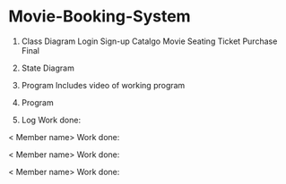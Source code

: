 # Movie-Booking-System

1. Class Diagram
Login
Sign-up
Catalgo
Movie
Seating
Ticket Purchase
Final

2. State Diagram
   
3. Program
Includes video of working program

4. Program

5. Log
<Member name>							<e-mail>
Work done:

< Member name>							<e-mail>
Work done:

< Member name>							<e-mail>
Work done:

< Member name>							<e-mail>
Work done:
